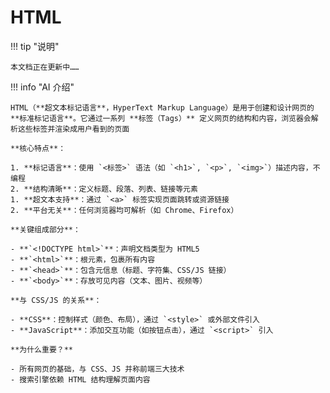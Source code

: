 # HTML

!!! tip "说明"

    本文档正在更新中……

!!! info "AI 介绍"

    HTML（**超文本标记语言**，HyperText Markup Language）是用于创建和设计网页的 **标准标记语言**。它通过一系列 **标签（Tags）** 定义网页的结构和内容，浏览器会解析这些标签并渲染成用户看到的页面
    
    **核心特点**：
    
    1. **标记语言**：使用 `<标签>` 语法（如 `<h1>`, `<p>`, `<img>`）描述内容，不编程
    2. **结构清晰**：定义标题、段落、列表、链接等元素
    1. **超文本支持**：通过 `<a>` 标签实现页面跳转或资源链接
    2. **平台无关**：任何浏览器均可解析（如 Chrome、Firefox）
    
    **关键组成部分**：
    
    - **`<!DOCTYPE html>`**：声明文档类型为 HTML5
    - **`<html>`**：根元素，包裹所有内容
    - **`<head>`**：包含元信息（标题、字符集、CSS/JS 链接）
    - **`<body>`**：存放可见内容（文本、图片、视频等）
    
    **与 CSS/JS 的关系**：
    
    - **CSS**：控制样式（颜色、布局），通过 `<style>` 或外部文件引入
    - **JavaScript**：添加交互功能（如按钮点击），通过 `<script>` 引入
    
    **为什么重要？**
    
    - 所有网页的基础，与 CSS、JS 并称前端三大技术
    - 搜索引擎依赖 HTML 结构理解页面内容